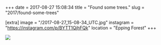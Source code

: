 +++
date = 2017-08-27 15:08:34
title = "Found some trees."
slug = "2017/found-some-trees"

[extra]
image = "/2017-08-27_15-08-34_UTC.jpg"
instagram = "https://instagram.com/p/BYTT1QjhFQk"
location = "Epping Forest"
+++

<img src="/2017-08-27_15-08-34_UTC.jpg" />
